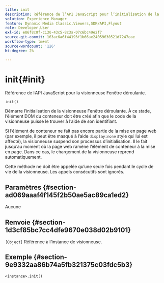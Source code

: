 ```yaml
---
title: init
description: Référence de l’API JavaScript pour l’initialisation de la visionneuse Fenêtre déroulante.
solution: Experience Manager
feature: Dynamic Media Classic,Viewers,SDK/API,Flyout
role: Developer,User
exl-id: e86f8c0f-c130-43c5-8c3a-07c6bc49e2f7
source-git-commit: 163ac6a6f44193f1b66ae24059630521d7247eae
workflow-type: tm+mt
source-wordcount: '126'
ht-degree: 2%

---
```


# init{#init}

Référence de l’API JavaScript pour la visionneuse Fenêtre déroulante.

`init()`

Démarre l’initialisation de la visionneuse Fenêtre déroulante. À ce stade, l’élément DOM du conteneur doit être créé afin que le code de la visionneuse puisse le trouver à l’aide de son identifiant.

Si l’élément de conteneur ne fait pas encore partie de la mise en page web (par exemple, il peut être masqué à l’aide `display:none` style qui lui est affecté), la visionneuse suspend son processus d’initialisation. Il le fait jusqu’au moment où la page web ramène l’élément de conteneur à la mise en page. Dans ce cas, le chargement de la visionneuse reprend automatiquement.

Cette méthode ne doit être appelée qu’une seule fois pendant le cycle de vie de la visionneuse. Les appels consécutifs sont ignorés.

## Paramètres {#section-ad069aaaf4f145f2b50ae5ac89ca1ed2}

Aucune

## Renvoie {#section-1d3cf85bc7cc4dfe9670e038d02b9101}

`{Object}` Référence à l’instance de visionneuse.

## Exemple {#section-9e9332aa86b74a5fb321375c03fdc5b3}

```
<instance>.init()
```
